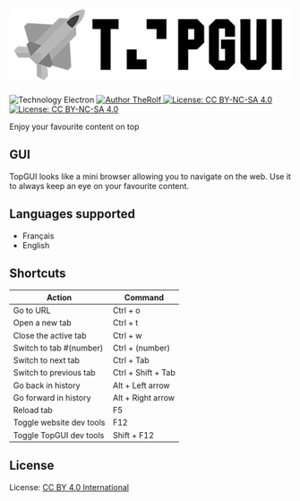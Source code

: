 <a href="#topgui"><h1><img src="https://github.com/TheRolfFR/TopGUI/blob/master/img/Topgui_black.png?raw=true" alt="TopGUI"/></h1></a>

![Technology Electron](https://img.shields.io/badge/Technology-Electron-2979ff.svg) [![Author TheRolf](https://img.shields.io/badge/Author-TheRolf-31a589.svg) ](http://therolf.fr)
[![License: CC BY-NC-SA 4.0](https://img.shields.io/badge/License-CC%20BY--NC--SA%204.0-lightgrey.svg)](https://creativecommons.org/licenses/by-nc-sa/4.0/)
[![License: CC BY-NC-SA 4.0](https://licensebuttons.net/l/by-nc-sa/4.0/80x15.png)](https://creativecommons.org/licenses/by-nc-sa/4.0/)

Enjoy your favourite content on top

## GUI

TopGUI looks like a mini browser allowing you to navigate on the web. Use it to always keep an eye on your favourite content.

## Languages supported

 - Français
 - English

## Shortcuts

|Action|Command|
|--|--|
|Go to URL|Ctrl + o  |
|Open a new tab| Ctrl + t |
|Close the active tab | Ctrl + w |
|Switch to tab #(number) | Ctrl + (number)
|Switch to next tab | Ctrl + Tab
|Switch to previous tab | Ctrl + Shift + Tab
|Go back in history | Alt + Left arrow
|Go forward in history | Alt + Right arrow
|Reload tab | F5
|Toggle website dev tools | F12
|Toggle TopGUI dev tools | Shift + F12

## License

License: <a href="http://creativecommons.org/licenses/by-nc-sa/4.0/">CC BY 4.0 International</a>
